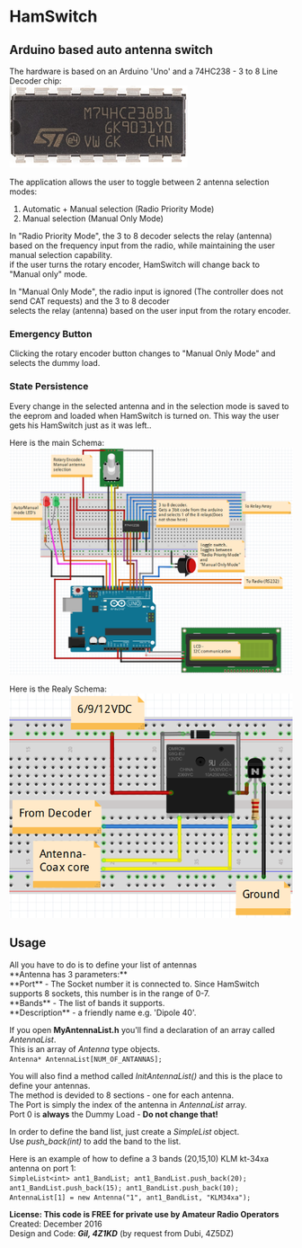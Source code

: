 # HamSwitch
<h2>Arduino based auto antenna switch</h2>

The hardware is based on an Arduino 'Uno' and a 74HC238 - 3 to 8 Line Decoder chip:<br>
![Alt text](https://raw.githubusercontent.com/4Z1KD/HamSwitch/master/Images/74HC238.png?raw=true "74HC238 Chip")

The application allows the user to toggle between 2 antenna selection modes:<br>
1. Automatic + Manual selection (Radio Priority Mode)<br>
2. Manual selection (Manual Only Mode)<br>

In "Radio Priority Mode", the 3 to 8 decoder selects the relay (antenna)<br>
based on the frequency input from the radio, while maintaining the user manual selection capability.<br>
if the user turns the rotary encoder, HamSwitch will change back to "Manual only" mode.<br>

In "Manual Only Mode", the radio input is ignored (The controller does not send CAT requests) and the 3 to 8 decoder<br>
selects the relay (antenna) based on the user input from the rotary encoder.<br>

<h3>Emergency Button</h3>
Clicking the rotary encoder button changes to "Manual Only Mode" and selects the dummy load.<br>

<h3>State Persistence</h3>
Every change in the selected antenna and in the selection mode is saved to the eeprom and loaded when HamSwitch is turned on.
This way the user gets his HamSwitch just as it was left..

Here is the main Schema:<br>
<a href="https://raw.githubusercontent.com/4Z1KD/HamSwitch/master/Images/Main%20Schema.PNG" target="_blank">
![Alt text](https://raw.githubusercontent.com/4Z1KD/HamSwitch/master/Images/Main%20Schema.PNG?raw=true "HamSwitch Schema")
</a>

Here is the Realy Schema:<br>
<a href="https://raw.githubusercontent.com/4Z1KD/HamSwitch/master/Images/Relay%20Schema.PNG" target="_blank">
![Alt text](https://raw.githubusercontent.com/4Z1KD/HamSwitch/master/Images/Relay%20Schema.PNG?raw=true "HamSwitch Relay Schema")
</a>

<h2>Usage</h2>
All you have to do is to define your list of antennas<br>
**Antenna has 3 parameters:**<br>
**Port** - The Socket number it is connected to. Since HamSwitch supports 8 sockets, this number is in the range of 0-7.<br>
**Bands** - The list of bands it supports.<br>
**Description** - a friendly name e.g. 'Dipole 40'.<br>

If you open **MyAntennaList.h** you'll find a declaration of an array called *AntennaList*.<br>
This is an array of *Antenna* type objects.<br>
`Antenna* AntennaList[NUM_OF_ANTANNAS];`

You will also find a method called *InitAntennaList()* and this is the place to define your antennas.<br>
The method is devided to 8 sections - one for each antenna.<br>
The Port is simply the index of the antenna in *AntennaList* array.<br>
Port 0 is **always** the Dummy Load - **Do not change that!**<br>

In order to define the band list, just create a *SimpleList* object.<br>
Use *push_back(int)* to add the band to the list.<br>

Here is an example of how to define a 3 bands (20,15,10) KLM kt-34xa antenna on port 1:<br>
`
SimpleList<int> ant1_BandList;
ant1_BandList.push_back(20);
ant1_BandList.push_back(15);
ant1_BandList.push_back(10);
AntennaList[1] = new Antenna("1", ant1_BandList, "KLM34xa");
`

**License: This code is FREE for private use by Amateur Radio Operators<br>**
Created: December 2016<br>
Design and Code: **_Gil, 4Z1KD_** (by request from Dubi, 4Z5DZ)<br>
